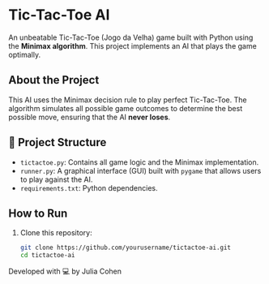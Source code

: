 # Tic-Tac-Toe AI 

An unbeatable Tic-Tac-Toe (Jogo da Velha) game built with Python using the **Minimax algorithm**. This project implements an AI that plays the game optimally.

## About the Project

This AI uses the Minimax decision rule to play perfect Tic-Tac-Toe. The algorithm simulates all possible game outcomes to determine the best possible move, ensuring that the AI **never loses**.

## 📁 Project Structure

- `tictactoe.py`: Contains all game logic and the Minimax implementation.
- `runner.py`: A graphical interface (GUI) built with `pygame` that allows users to play against the AI.
- `requirements.txt`: Python dependencies.

## How to Run

1. Clone this repository:
   ```bash
   git clone https://github.com/yourusername/tictactoe-ai.git
   cd tictactoe-ai

Developed with 💻 by Julia Cohen
